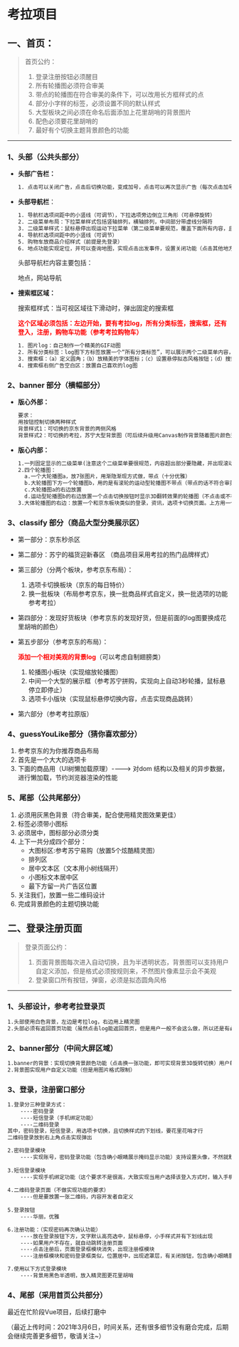 # 考拉项目

## 一、首页：

> 首页公约：
>
> 1. 登录注册按钮必须醒目
> 2. 所有轮播图必须符合审美
> 3. 带点的轮播图在符合审美的条件下，可以改用长方框样式的点
> 4. 部分小字样的标签，必须设置不同的默认样式
> 5. 大型板块之间必须在命名后面添加上花里胡哨的背景图片
> 6. 配色必须要花里胡哨的
> 7. 最好有个切换主题背景颜色的功能

------



### 1、头部（公共头部分）

- **头部广告栏：**

  ```tex
  1. 点击可以关闭广告，点击后切换功能，变成加号，点击可以再次显示广告（每次点击加号时，自动切换不同广告 ）
  ```

  

- **头部导航栏**：

  ```tex
  1. 导航栏选项间距中的小竖线（可调节），下拉选项旁边倒立三角形（可悬停旋转）
  2. 二级菜单布局：下拉菜单样式包括竖轴排列，横轴排列，中间部分带虚线分隔符
  3. 二级菜单样式：鼠标悬停出现运动下拉菜单（第二级菜单要规范，覆盖下面所有内容，且超出部分要隐藏并出现滚动条）
  4. 导航栏选项间距中的小竖线（可调节）
  5. 购物车放商品介绍样式（前提是先登录）
  6. 地点功能实现定位，并可以查询地图，实现点击出发事件，设置关闭功能（点击其他地方实现关闭功能）
  ```

  头部导航栏内容主要包括：

  地点，网站导航

  

- **搜索框区域：**

  搜索框样式：当可视区域往下滑动时，弹出固定的搜索框
  
  <font color =red>**这个区域必须包括：左边开始，要有考拉log，所有分类标签，搜索框，还有登入，注册，购物车功能（参考考拉购物车）**</font>
  
  ```tex
  1. 图片log：自己制作一个精美的GIF动图
  2. 所有分类标签：log图下方标签放置一个“所有分类标签”，可以展示两个二级菜单内容，里面放所有商品的分类。就是一个三级菜单布局：下拉菜单样式包括竖轴排列，横轴排列，中间部分带虚线分隔符三级菜单样式：鼠标悬停出现运动下拉菜单（第三级菜单要规范，覆盖下面所有内容，且超出部分要隐藏并出现滚动条）
  3. 搜索框：（a）定义圆角；（b）放精美的字体图标；（c）设置悬停拟态风格按钮；（d）搜索框上方设置选项卡设置，将商品分为四种电商数据库（淘宝，京东，苏宁，考拉），并切换搜索下方小文字的内容，样式为导航栏样式；（e）搜索框下方大文字链接，对应不同页面的链接。悬停大连接下方出现向上运动的图标。
  4. 搜索框右侧广告空白区：放置自己喜欢的log图
  ```
  
  

### 2、banner 部分（横幅部分）

- **版心外部：**

  ```tex
  要求：
  用按钮控制切换两种样式
  背景样式1：可切换的京东背景的两侧风格
  背景样式2：可切换的考拉，苏宁大型背景图（可后续升级用Canvas制作背景随着图片颜色变化）
  ```


- **版心内部：**

  ```tex
  1.一列固定显示的二级菜单(注意这个二级菜单要很规范，内容超出部分要隐藏，并出现滚动动条)
  2.四个轮播图：
	a.一个大轮播图a，放7张图片，用渐隐渐现方式做，带点（十分优雅）
  	b.大轮播图下方一个轮播图b，用的是有滚轮的运动型轮播图不带点（带点的话不符合审美）
  	c.大轮播图a的右边放置
  	d.运动型轮播图b的右边放置一个点击切换按钮时显示3D翻转效果的轮播图（不点击或不在该轮播图上悬停时，就自动用渐隐渐现的方式替换）
  3.大体轮播图的右边：放置一个和京东板块类似的登录，资讯，选项卡切换页面。上方用一个小广告图标定位住（参考苏宁上方的广告类型）
  ```
  



### 3、classify 部分（商品大型分类展示区）

- 第一部分：京东秒杀区

- 第二部分：苏宁的福货迎新春区 （商品项目采用考拉的热门品牌样式）

- 第三部分（分两个板块，参考京东布局）：

  1. 选项卡切换板块（京东的每日特价）
  2. 换一批板块（布局参考京东，换一批商品样式自定义，换一批选项的功能参考考拉）

- 第四部分：发现好货板块（参考京东的发现好货，但是前面的log图要换成花里胡哨的颜色）

- 第五步部分（参考京东的布局）：

  ​	<font color=red>**添加一个相对美观的背景log**</font>（可以考虑自制翅膀类）

  1. 轮播图小板块（实现缩放轮播图）
  2. 中间一个大型的展示框（参考苏宁拼购，实现向上自动3秒轮播，鼠标悬停立即停止）
  3. 选项卡小版块（实现鼠标悬停切换内容，点击实现商品跳转）

- 第六部分（参考考拉原版）



### 4、guessYouLike部分（猜你喜欢部分）

1. 参考京东的为你推荐商品布局
2. 首先是一个大大的选项卡
3. 下面的商品用（UI树懒加载原理）----> 对dom 结构以及相关的异步数据，进行懒加载，节约浏览器渲染的性能



### 5、尾部（公共尾部分）

1. 必须用灰黑色背景（符合审美，配合使用精灵图效果更佳）
2. 标签必须带小图标
3. 必须居中，图标部分必须分类
4. 上下一共分成四个部分：
   - 大图标区:参考苏宁易购（放置5个炫酷精灵图）
   - 排列区
   - 居中文本区（文本用小树线隔开）
   - 小图标文本居中区
   - 最下方留一片广告区位置
5. 关注我们，放置一些二维码设计
6. 完成背景颜色的主题切换功能



## 二、登录注册页面

> 登录页面公约：
>
> 1. 页面背景图每次进入自动切换，且为半透明状态，背景图可以支持用户自定义添加，但是格式必须按规则来，不然图片像素显示会不美观
> 2. 登录窗口所有按钮，弹窗，必须是拟态圆角风格

------



### 1、头部设计，参考考拉登录页

```tex
1.头部使用白色背景，左边是考拉log，右边用上精灵图
2.头部必须有返回首页功能（虽然点击log能返回首页，但是用户一般不会这么做，所以还是有必要实现这一需求）
```



### 2、banner部分（中间大屏区域）

```tex
1.banner的背景：实现切换背景颜色功能（点击换一张功能，即可实现背景3D旋转切换）用户每次登入，如果之前没有勾选记住密码，就实现自动切换下一张
2.背景图实现用户自定义功能（但是用图片格式限制）
```



### 3、登录，注册窗口部分

```tex
1.登录分三种登录方式：
	----密码登录
	----短信登录（手机绑定功能）
	----二维码登录
其中，密码登录，短信登录，用选项卡切换，且切换样式的下划线，要花里花哨才行
二维码登录放到右上角点击实现弹出

2.密码登录模块
	----实现账号，密码登录功能（包含确小眼睛展示掩码显示功能）支持设置头像，不然就默认设置卡通头像
	
3.短信登录模块
	----实现手机绑定功能（这个要求不是很高，大致实现当用户选择该登入方式时，输入手机号后点击获取验证码就好，点击是否记住手机号完成记录以后登入的信息状态）
	
4.二维码登录页面（不做实现功能的要求）
	----但是要放置一张二维码，内容开发者自定义
	
5.登录按钮
	----华丽，优雅

6.注册功能：（实现密码再次确认功能）
	----放在登录按钮下方，文字默认高亮选中，鼠标悬停，小手样式并有下划线出现
	----如果用户不存在，就自动跳转注册页面
	----点击注册后，页面登录框模块消失，出现注册框模块
	----注册框模块和密码登录框类似，位置居中，出现遮罩层，有关闭按钮，包含确小眼睛展示掩码显示功能）

7.使用以下方式登录模块
	----背景用黑色半透明，放入精灵图更花里胡哨
```



### 4、尾部（采用首页公共部分）



最近在忙阶段Vue项目，后续打磨中

（最近上传时间：2021年3月6日，时间关系，还有很多细节没有磨合完成，后期会继续完善更多细节，敬请关注~）
